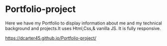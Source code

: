 # Portfolio-project

Here we have my Portfolio to display information about me and my technical background and projects.It uses Html,Css,& vanilla JS. It is fully responsive.

https://dcarter45.github.io/Portfolio-project/